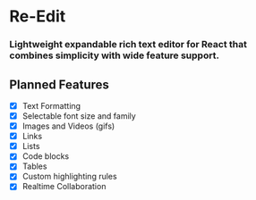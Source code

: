 # Re-Edit
### Lightweight expandable rich text editor for React that combines simplicity with wide feature support.
## Planned Features
- [x] Text Formatting
- [x] Selectable font size and family
- [x] Images and Videos (gifs)
- [x] Links
- [x] Lists
- [x] Code blocks
- [x] Tables
- [x] Custom highlighting rules
- [x] Realtime Collaboration